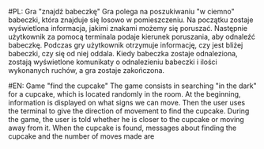 #PL: Gra "znajdź babeczkę"
Gra polega na poszukiwaniu "w ciemno" babeczki, która znajduje się losowo w pomieszczeniu.
Na początku zostaje wyświetlona informacja, jakimi znakami możemy się poruszać. Następnie użytkownik za pomocą terminala podaje kierunek poruszania, aby odnaleźć babeczkę. Podczas gry użytkownik otrzymuje informację, czy jest bliżej babeczki, czy się od niej oddala. Kiedy babeczka zostaje odnaleziona, zostają wyświetlone komunikaty o odnalezieniu babeczki i ilości wykonanych ruchów, a gra zostaje zakończona.

#EN: Game "find the cupcake"
The game consists in searching "in the dark" for a cupcake, which is located randomly in the room.
At the beginning, information is displayed on what signs we can move. Then the user uses the terminal to give the direction of movement to find the cupcake. During the game, the user is told whether he is closer to the cupcake or moving away from it. When the cupcake is found, messages about finding the cupcake and the number of moves made are

